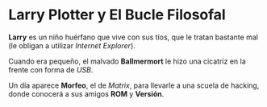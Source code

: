 # Larry Plotter y El Bucle Filosofal

**Larry** es un niño huérfano que vive con sus tíos, que le tratan bastante mal (le obligan a utilizar *Internet Explorer*).

Cuando era pequeño, el malvado **Ballmermort** le hizo una cicatriz en la frente con forma de *USB*.

Un día aparece **Morfeo**, el de *Matrix*, para llevarle a una scuela de hacking, donde conocerá a sus amigos **ROM** y **Versión**.

